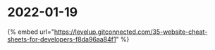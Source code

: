 # 2022-01-19

{% embed url="https://levelup.gitconnected.com/35-website-cheat-sheets-for-developers-f8da96aa84f1" %}
